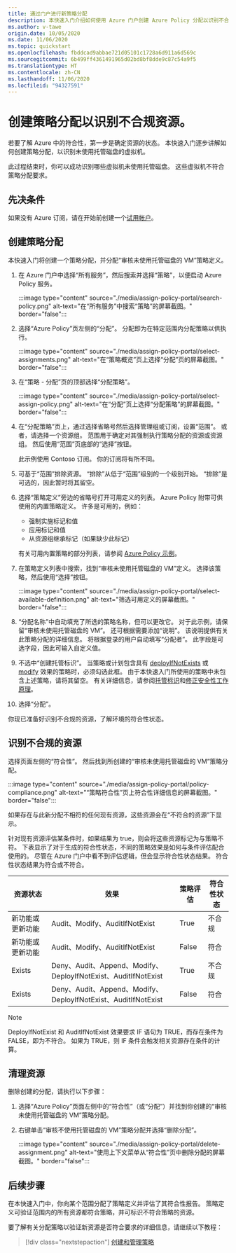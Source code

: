 ```yaml
---
title: 通过门户进行新策略分配
description: 本快速入门介绍如何使用 Azure 门户创建 Azure Policy 分配以识别不合规的资源。
ms.author: v-tawe
origin.date: 10/05/2020
ms.date: 11/06/2020
ms.topic: quickstart
ms.openlocfilehash: fbddcad9abbae721d05101c1728a6d911a6d569c
ms.sourcegitcommit: 6b499ff4361491965d02bd8bf8dde9c87c54a9f5
ms.translationtype: HT
ms.contentlocale: zh-CN
ms.lasthandoff: 11/06/2020
ms.locfileid: "94327591"
---
```

# <a name="quickstart-create-a-policy-assignment-to-identify-non-compliant-resources"></a>创建策略分配以识别不合规资源。

若要了解 Azure 中的符合性，第一步是确定资源的状态。
本快速入门逐步讲解如何创建策略分配，以识别未使用托管磁盘的虚拟机。

此过程结束时，你可以成功识别哪些虚拟机未使用托管磁盘。 这些虚拟机不符合策略分配要求。

## <a name="prerequisites"></a>先决条件

如果没有 Azure 订阅，请在开始前创建一个[试用帐户](https://www.azure.cn/pricing/1rmb-trial/)。

## <a name="create-a-policy-assignment"></a>创建策略分配

本快速入门将创建一个策略分配，并分配“审核未使用托管磁盘的 VM”策略定义。

1. 在 Azure 门户中选择“所有服务”，然后搜索并选择“策略”，以便启动 Azure Policy 服务。 

   :::image type="content" source="./media/assign-policy-portal/search-policy.png" alt-text="在“所有服务”中搜索“策略”的屏幕截图。" border="false":::

1. 选择“Azure Policy”页左侧的“分配”。 分配即为在特定范围内分配策略以供执行。

   :::image type="content" source="./media/assign-policy-portal/select-assignments.png" alt-text="在“策略概览”页上选择“分配”页的屏幕截图。" border="false":::

1. 在“策略 - 分配”页的顶部选择“分配策略”。

   :::image type="content" source="./media/assign-policy-portal/select-assign-policy.png" alt-text="在“分配”页上选择“分配策略”的屏幕截图。" border="false":::

1. 在“分配策略”页上，通过选择省略号然后选择管理组或订阅，设置“范围”。 或者，请选择一个资源组。 范围用于确定对其强制执行策略分配的资源或资源组。 然后使用“范围”页底部的“选择”按钮。

   此示例使用 Contoso 订阅。 你的订阅将有所不同。

1. 可基于“范围”排除资源。 “排除”从低于“范围”级别的一个级别开始。 “排除”是可选的，因此暂时将其留空。

1. 选择“策略定义”旁边的省略号打开可用定义的列表。 Azure Policy 附带可供使用的内置策略定义。 许多是可用的，例如：

   - 强制实施标记和值
   - 应用标记和值
   - 从资源组继承标记（如果缺少此标记）

   有关可用内置策略的部分列表，请参阅 [Azure Policy 示例](./samples/index.md)。

1. 在策略定义列表中搜索，找到“审核未使用托管磁盘的 VM”定义。 选择该策略，然后使用“选择”按钮。

   :::image type="content" source="./media/assign-policy-portal/select-available-definition.png" alt-text="筛选可用定义的屏幕截图。" border="false":::

1. “分配名称”中自动填充了所选的策略名称，但可以更改它。 对于此示例，请保留“审核未使用托管磁盘的 VM”。 还可根据需要添加“说明”。 该说明提供有关此策略分配的详细信息。
   将根据登录的用户自动填写“分配者”。 此字段是可选字段，因此可输入自定义值。

1. 不选中“创建托管标识”。 当策略或计划包含具有 [deployIfNotExists](./concepts/effects.md#deployifnotexists) 或 [modify](./concepts/effects.md#modify) 效果的策略时，必须勾选此框。 由于本快速入门所使用的策略中未包含上述策略，请将其留空。 有关详细信息，请参阅[托管标识](../../active-directory/managed-identities-azure-resources/overview.md)和[修正安全性工作原理](./how-to/remediate-resources.md#how-remediation-security-works)。

1. 选择“分配”。

你现已准备好识别不合规的资源，了解环境的符合性状态。

## <a name="identify-non-compliant-resources"></a>识别不合规的资源

选择页面左侧的“符合性”。 然后找到所创建的“审核未使用托管磁盘的 VM”策略分配。

:::image type="content" source="./media/assign-policy-portal/policy-compliance.png" alt-text="“策略符合性”页上符合性详细信息的屏幕截图。" border="false":::

如果存在与此新分配不相符的任何现有资源，这些资源会在“不符合的资源”下显示。

针对现有资源评估某条件时，如果结果为 true，则会将这些资源标记为与策略不符。 下表显示了对于生成的符合性状态，不同的策略效果是如何与条件评估配合使用的。 尽管在 Azure 门户中看不到评估逻辑，但会显示符合性状态结果。 符合性状态结果为符合或不符合。

| 资源状态 | 效果 | 策略评估 | 符合性状态 |
| --- | --- | --- | --- |
| 新功能或更新功能 | Audit、Modify、AuditIfNotExist | True | 不合规 |
| 新功能或更新功能 | Audit、Modify、AuditIfNotExist | False | 符合 |
| Exists | Deny、Audit、Append、Modify、DeployIfNotExist、AuditIfNotExist | True | 不合规 |
| Exists | Deny、Audit、Append、Modify、DeployIfNotExist、AuditIfNotExist | False | 符合 |

> [!NOTE]
> DeployIfNotExist 和 AuditIfNotExist 效果要求 IF 语句为 TRUE，而存在条件为 FALSE，即为不符合。 如果为 TRUE，则 IF 条件会触发相关资源存在条件的计算。

## <a name="clean-up-resources"></a>清理资源

删除创建的分配，请执行以下步骤：

1. 选择“Azure Policy”页面左侧中的“符合性”（或“分配”）并找到你创建的“审核未使用托管磁盘的 VM”策略分配。

1. 右键单击“审核不使用托管磁盘的 VM”策略分配并选择“删除分配”。

   :::image type="content" source="./media/assign-policy-portal/delete-assignment.png" alt-text="使用上下文菜单从“符合性”页中删除分配的屏幕截图。" border="false":::

## <a name="next-steps"></a>后续步骤

在本快速入门中，你向某个范围分配了策略定义并评估了其符合性报告。
策略定义可验证范围内的所有资源都符合策略，并可标识不符合策略的资源。

要了解有关分配策略以验证新资源是否符合要求的详细信息，请继续以下教程：

> [!div class="nextstepaction"]
> [创建和管理策略](./tutorials/create-and-manage.md)